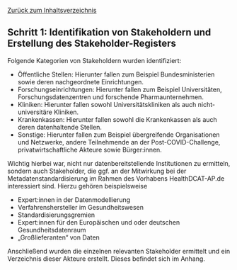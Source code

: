 [Zurück zum Inhaltsverzeichnis](https://healthdcat-ap-de.github.io/healthdcat-ap.de/report_stage_1.html)
## Schritt 1: Identifikation von Stakeholdern und Erstellung des Stakeholder-Registers
Folgende Kategorien von Stakeholdern wurden identifiziert:
* Öffentliche Stellen: Hierunter fallen zum Beispiel Bundesministerien sowie deren nachgeordnete Einrichtungen.
* Forschungseinrichtungen: Hierunter fallen zum Beispiel Universitäten, Forschungsdatenzentren und forschende Pharmaunternehmen.
* Kliniken: Hierunter fallen sowohl Universitätskliniken als auch nicht-universitäre Kliniken.
* Krankenkassen: Hierunter fallen sowohl die Krankenkassen als auch deren datenhaltende Stellen.
* Sonstige: Hierunter fallen zum Beispiel übergreifende Organisationen und Netzwerke, andere Teilnehmende an der Post-COVID-Challenge, privatwirtschaftliche Akteure sowie Bürger:innen.

Wichtig hierbei war, nicht nur datenbereitstellende Institutionen zu ermitteln, sondern auch Stakeholder, die ggf. an der Mitwirkung bei der Metadatenstandardisierung im Rahmen des Vorhabens HealthDCAT-AP.de interessiert sind. Hierzu gehören beispielsweise 
* Expert:innen in der Datenmodellierung
* Verfahrenshersteller im Gesundheitswesen
* Standardisierungsgremien
* Expert:innen für den Europäischen und oder deutschen Gesundheitsdatenraum
* „Großlieferanten“ von Daten

Anschließend wurden die einzelnen relevanten Stakeholder ermittelt und ein Verzeichnis dieser Akteure erstellt. Dieses befindet sich im Anhang.
